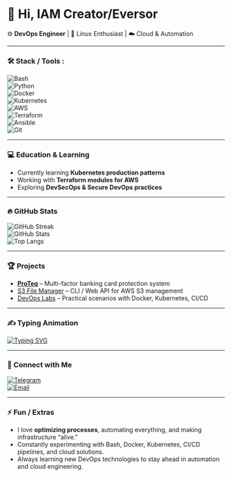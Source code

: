 # 👋 Hi, IAM Creator/Eversor  

⚙️ **DevOps Engineer** | 🐧 Linux Enthusiast | ☁️ Cloud & Automation  

---

### 🛠️ Stack / Tools :

![Bash](https://img.shields.io/badge/Bash-4EAA25?logo=gnu-bash&logoColor=white)  
![Python](https://img.shields.io/badge/Python-3776AB?logo=python&logoColor=white)  
![Docker](https://img.shields.io/badge/Docker-2496ED?logo=docker&logoColor=white)  
![Kubernetes](https://img.shields.io/badge/Kubernetes-326CE5?logo=kubernetes&logoColor=white)  
![AWS](https://img.shields.io/badge/AWS-FF9900?logo=amazon-aws&logoColor=white)  
![Terraform](https://img.shields.io/badge/Terraform-623CE4?logo=terraform&logoColor=white)  
![Ansible](https://img.shields.io/badge/Ansible-EE0000?logo=ansible&logoColor=white)  
![Git](https://img.shields.io/badge/Git-F05032?logo=git&logoColor=white)  

---

### 💻 Education & Learning
- Currently learning **Kubernetes production patterns**  
- Working with **Terraform modules for AWS**  
- Exploring **DevSecOps & Secure DevOps practices**  

---

### 🔥 GitHub Stats

![GitHub Streak](https://streak-stats.demolab.com/?user=Guido737&theme=dark&hide_border=true)  
![GitHub Stats](https://github-readme-stats.vercel.app/api?username=Guido737&show_icons=true&theme=dark)  
![Top Langs](https://github-readme-stats.vercel.app/api/top-langs/?username=Guido737&layout=compact&theme=dark)  

---

### 🏆 Projects
- [**ProTeq**](https://github.com/Guido737/ProTeq) – Multi-factor banking card protection system  
- [S3 File Manager](https://github.com/Guido737/S3-File-Manager) – CLI / Web API for AWS S3 management  
- [DevOps Labs](https://github.com/Guido737/DevOps-Labs) – Practical scenarios with Docker, Kubernetes, CI/CD  

---

### ✍️ Typing Animation
[![Typing SVG](https://readme-typing-svg.demolab.com?font=Fira+Code&pause=1000&color=00F7FF&width=600&lines=Automating+all+the+things...;CI/CD+%7C+Cloud+%7C+Security;From+Bash+to+Kubernetes)](https://git.io/typing-svg)

---

### 🤝 Connect with Me
[![Telegram](https://img.shields.io/badge/Telegram-blue?logo=telegram&logoColor=white)](https://t.me/Creator/Eversor/Satus/Finis)  
[![Email](https://img.shields.io/badge/Email-red?logo=gmail&logoColor=white)](mailto:secretmarsel@gmail.com)  

---

### ⚡ Fun / Extras
- I love **optimizing processes**, automating everything, and making infrastructure “alive.”  
- Constantly experimenting with Bash, Docker, Kubernetes, CI/CD pipelines, and cloud solutions.  
- Always learning new DevOps technologies to stay ahead in automation and cloud engineering.
